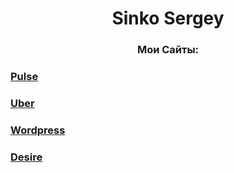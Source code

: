 <h1 align="center">Sinko Sergey</h1>

<h3 align="center">Мои Сайты:</h3>
  
### [Pulse](https://raul984.github.io/Pulse/)

### [Uber](https://raul984.github.io/Uber/)

### [Wordpress](https://raul984.github.io/Wordpress/)

### [Desire](https://raul984.github.io/Desire/)
